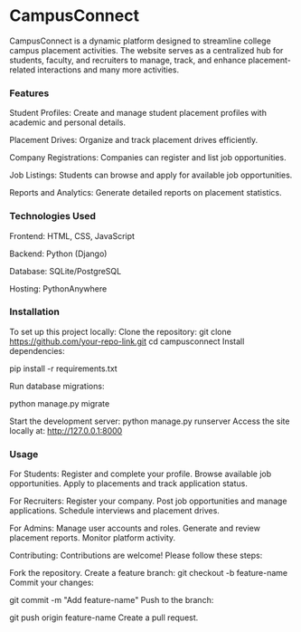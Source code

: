 <h1> CampusConnect </h1>
CampusConnect is a dynamic platform designed to streamline college campus placement activities. The website serves as a centralized hub for students, faculty, and recruiters to manage, track, and enhance placement-related interactions and many more activities. 

<h3> Features </h3>
Student Profiles: Create and manage student placement profiles with academic and personal details.

Placement Drives: Organize and track placement drives efficiently.

Company Registrations: Companies can register and list job opportunities.

Job Listings: Students can browse and apply for available job opportunities.

Reports and Analytics: Generate detailed reports on placement statistics.

<h3> Technologies Used </h3>
Frontend: HTML, CSS, JavaScript

Backend: Python (Django)

Database: SQLite/PostgreSQL

Hosting: PythonAnywhere

<h3> Installation </h3>

To set up this project locally:
  Clone the repository:
    git clone https://github.com/your-repo-link.git
    cd campusconnect
  Install dependencies:

  pip install -r requirements.txt
  
  
  Run database migrations:
  
  python manage.py migrate
  
  Start the development server:
  python manage.py runserver
Access the site locally at: http://127.0.0.1:8000

<h3> Usage </h3>
For Students:
Register and complete your profile.
Browse available job opportunities.
Apply to placements and track application status.

For Recruiters: 
Register your company.
Post job opportunities and manage applications.
Schedule interviews and placement drives.

For Admins: 
Manage user accounts and roles.
Generate and review placement reports.
Monitor platform activity.

Contributing:
Contributions are welcome! Please follow these steps:

Fork the repository.
Create a feature branch:
git checkout -b feature-name
Commit your changes:

git commit -m "Add feature-name"
Push to the branch:

git push origin feature-name
Create a pull request.
